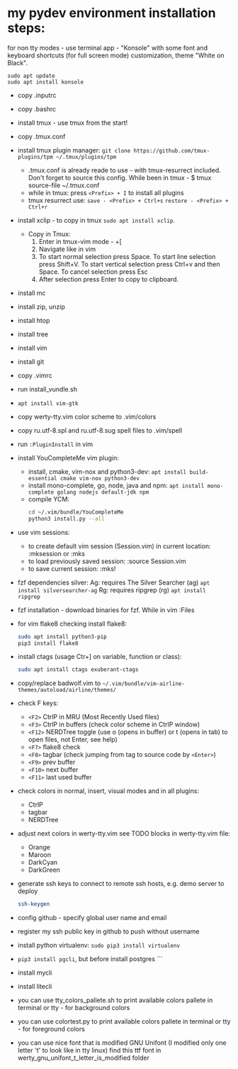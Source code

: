 my pydev environment installation steps:
========================================

for non tty modes - use terminal app - "Konsole" with some font and keyboard shortcuts (for full screen mode) customization, theme "White on Black".
```
sudo apt update
sudo apt install konsole
```
- copy .inputrc
- copy .bashrc
- install tmux - use tmux from the start!
- copy .tmux.conf
- install tmux plugin manager: ```git clone https://github.com/tmux-plugins/tpm ~/.tmux/plugins/tpm```
	- .tmux.conf is already reade to use - with tmux-resurrect included. Don't forget to source this config. While been in tmux - $ tmux source-file ~/.tmux.conf
	- while in tmux: press ```<Prefix> + I``` to install all plugins
	- tmux resurrect use:   ```save - <Prefix> + Ctrl+s```
				```restore - <Prefix> + Ctrl+r```
- install xclip - to copy in tmux ```sudo apt install xclip```.
	- Copy in Tmux:
		1. Enter in tmux-vim mode - <Prefix>+[
		2. Navigate like in vim
		3. To start normal selection press Space. To start line selection press Shift+V. To start vertical selection press Ctrl+v and then Space. To cancel selection press Esc
		4. After selection press Enter to copy to clipboard.

- install mc
- install zip, unzip
- install htop
- install tree
- install vim
- install git
- copy .vimrc
- run install_vundle.sh
- `apt install vim-gtk`
- copy werty-tty.vim color scheme to .vim/colors
- copy ru.utf-8.spl and ru.utf-8.sug spell files to .vim/spell
- run `:PluginInstall` in vim
- install YouCompleteMe vim plugin:
	- install, cmake, vim-nox and python3-dev:
	  	`apt install build-essential cmake vim-nox python3-dev`
	- install mono-complete, go, node, java and npm:
	  	`apt install mono-complete golang nodejs default-jdk npm`
	- compile YCM:
		```sh
	 	cd ~/.vim/bundle/YouCompleteMe
		python3 install.py --all
		```
- use vim sessions:
	- to create default vim session (Session.vim) in current location: :mksession or :mks
	- to load previously saved session: :source Session.vim
	- to save current session: :mks!
- fzf dependencies silver:
	Ag: requires The Silver Searcher (ag)
		`apt install silversearcher-ag`
	Rg: requires ripgrep (rg)
		`apt install ripgrep`

- fzf installation - download binaries for fzf. While in vim :Files

- for vim flake8 checking install flake8:
	```sh
	sudo apt install python3-pip
	pip3 install flake8
	```
- install ctags (usage Ctr+] on variable, function or class):
	```sh
	sudo apt install ctags exuberant-ctags
	```
- copy/replace badwolf.vim to
	`~/.vim/bundle/vim-airline-themes/autoload/airline/themes/`

- check F keys:
	- `<F2>` CtrlP in MRU (Most Recently Used files)
	- `<F3>` CtrlP in buffers (check color scheme in CtrlP window)
	- `<F12>` NERDTree toggle (use o (opens in buffer) or t (opens in tab)
		 to open files, not Enter, see help)
	- `<F7>` flake8 check
	- `<F8>` tagbar (check jumping from tag to source code by `<Enter>`)
	- `<F9>` prev buffer
	- `<F10>` next buffer
	- `<F11>` last used buffer
- check colors in normal, insert, visual modes and in all plugins:
	- CtrlP
	- tagbar
	- NERDTree
- adjust next colors in werty-tty.vim see TODO blocks in werty-tty.vim file:
	- Orange
	- Maroon
	- DarkCyan
	- DarkGreen


- generate ssh keys to connect to remote ssh hosts, e.g. demo server to deploy
	```sh
  	ssh-keygen
	```
- config github - specify global user name and email
- register my ssh public key in github to push without username
- install python virtualenv: ```sudo pip3 install virtualenv```
- ```pip3 install pgcli```, but before install postgres ```
- install mycli
- install litecli
- you can use tty_colors_pallete.sh to print available colors pallete in terminal or tty - for background colors
- you can use colortest.py to print available colors pallete in terminal or tty - for foreground colors
- you can use nice font that is modified GNU Unifont (I modified only one letter 't' to look like in tty linux) find this ttf font in werty_gnu_unifont_t_letter_is_modified folder



